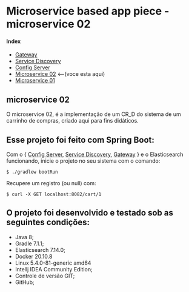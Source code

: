 # Microservice based app piece - microservice 02

#### Index

* [Gateway](https://github.com/PedrosUsername/gateway)
* [Service Discovery](https://github.com/PedrosUsername/service_discovery)
* [Config Server](https://github.com/PedrosUsername/config_server)
* [Microservice 02](https://github.com/PedrosUsername/microservice_02) <--(voce esta aqui)
* [Microservice 01](https://github.com/PedrosUsername/microservice_01)

## microservice 02

O microservice 02, é a implementação de um CR_D do sistema de um carrinho de compras, criado
aqui para fins didáticos.

## Esse projeto foi feito com Spring Boot:

Com o { [Config Server](https://github.com/PedrosUsername/config_server), [Service Discovery](https://github.com/PedrosUsername/service_discovery), [Gateway](https://github.com/PedrosUsername/gateway) } e o Elasticsearch funcionando, inicie o projeto no seu sistema com o comando:

```shell script
$ ./gradlew bootRun
```

Recupere um registro (ou null) com:

```shell script
$ curl -X GET localhost:8082/cart/1
```

## O projeto foi desenvolvido e testado sob as seguintes condições:

* Java 8;
* Gradle 7.1.1;
* Elasticsearch 7.14.0;
* Docker 20.10.8
* Linux 5.4.0-81-generic amd64
* Intellj IDEA Community Edition;
* Controle de versão GIT;
* GitHub;
